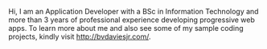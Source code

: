 Hi, I am an Application Developer with a BSc in Information Technology and more than 3 years of professional experience developing progressive web apps. To learn more about me and also see some of my sample coding projects, kindly visit http://bvdaviesjr.com/.
